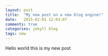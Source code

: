 ```yaml
---
layout: post
title:  "My new post on a new blog engine!"
date:   2015-02-01 12:03:07
comments: true
categories: jekyll blog
tags: new
---
```

Hello world this is my new post